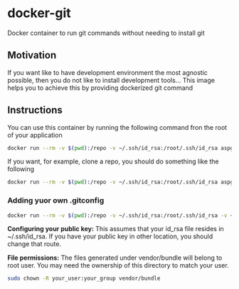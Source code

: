 # docker-git
Docker container to run git commands without needing to install git

## Motivation
If you want like to have development environment the most agnostic possible,
then you do not like to install development tools... This image helps you to
achieve this by providing dockerized git command

## Instructions
You can use this container by running the following command fron the root of your application

```bash
docker run --rm -v $(pwd):/repo -v ~/.ssh/id_rsa:/root/.ssh/id_rsa aspgems/git
```

If you want, for example, clone a repo, you should do something like the following

```bash
docker run --rm -v $(pwd):/repo -v ~/.ssh/id_rsa:/root/.ssh/id_rsa aspgems/git clone <your_repo_url>
```

### Adding yuor own .gitconfig
```bash
docker run --rm -v $(pwd):/repo -v ~/.ssh/id_rsa:/root/.ssh/id_rsa -v ~/.gitconfig:/root/.gitconfig aspgems/git
```

**Configuring your public key:** This assumes that your id_rsa file resides in
~/.ssh/id_rsa. If you have your public key in other location, you should change that route.

**File permissions:** The files generated under vendor/bundle will belong to root user. You may need the ownership of this directory to match your user.

```bash
sudo chown -R your_user:your_group vendor/bundle
```
